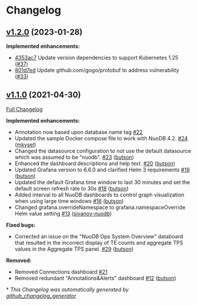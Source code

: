 # Changelog

## [v1.2.0](https://github.com/nuodb/nuodb-insights/tree/v1.2.0) (2023-01-28)

**Implemented enhancements:**

- [4353ac7](https://github.com/nuodb/nuodb-insights/commit/4353ac7) Update version dependencies to support Kubernetes 1.25 ([\#37](https://github.com/nuodb/nuodb-insights/pull/37))
- [801d7ed](https://github.com/nuodb/nuodb-insights/commit/801d7ed) Update github.com/gogo/protobuf to address vulnerability ([\#33](https://github.com/nuodb/nuodb-insights/pull/33))

## [v1.1.0](https://github.com/nuodb/nuodb-insights/tree/v1.1.0) (2021-04-30)

[Full Changelog](https://github.com/nuodb/nuodb-insights/compare/v1.0.0...v1.1.0)

**Implemented enhancements:**

- Annotation now based upon database name tag [\#22](https://github.com/nuodb/nuodb-insights/issues/22)
- Updated the sample Docker compose file to work with NuoDB 4.2. [\#24](https://github.com/nuodb/nuodb-insights/pull/24) ([mkysel](https://github.com/mkysel))
- Changed the datasource configuration to not use the default datasource which was assumed to be "nuodb". [\#23](https://github.com/nuodb/nuodb-insights/pull/23) ([butson](https://github.com/butson))
- Enhanced the dashboard descriptions and help text. [\#20](https://github.com/nuodb/nuodb-insights/pull/20) ([butson](https://github.com/butson))
- Updated Grafana version to 6.6.0 and clarified Helm 3 requirements [\#19](https://github.com/nuodb/nuodb-insights/pull/19) ([butson](https://github.com/butson))
- Updated the default Grafana time window to last 30 minutes and set the default screen refresh rate to 30s [\#18](https://github.com/nuodb/nuodb-insights/pull/18) ([butson](https://github.com/butson))
- Added interval to all NuoDB dashboards to control graph visualization when using large time windows [\#16](https://github.com/nuodb/nuodb-insights/pull/16) ([butson](https://github.com/butson))
- Changed grafana.overrideNamespace to grafana.namespaceOverride Helm value setting [\#13](https://github.com/nuodb/nuodb-insights/pull/13) ([sivanov-nuodb](https://github.com/sivanov-nuodb))

**Fixed bugs:**

- Corrected an issue on the "NuoDB Ops System Overview" databoard that resulted in the incorrect display of TE counts and aggregate TPS values in the Aggregate TPS panel. [\#29](https://github.com/nuodb/nuodb-insights/pull/29) ([butson](https://github.com/butson))

**Removed:**

- Removed Connections dashboard [\#21](https://github.com/nuodb/nuodb-insights/issues/21)
- Removed redundant "Annotations&Alerts" dashboard [\#12](https://github.com/nuodb/nuodb-insights/pull/12) ([butson](https://github.com/butson))



\* *This Changelog was automatically generated by [github_changelog_generator](https://github.com/github-changelog-generator/github-changelog-generator)*
